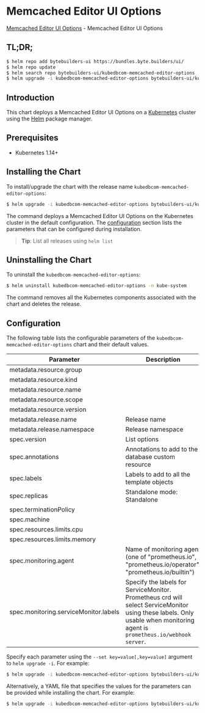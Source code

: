 # Memcached Editor UI Options

[Memcached Editor UI Options](https://byte.builders) - Memcached Editor UI Options

## TL;DR;

```bash
$ helm repo add bytebuilders-ui https://bundles.byte.builders/ui/
$ helm repo update
$ helm search repo bytebuilders-ui/kubedbcom-memcached-editor-options --version=v0.4.7
$ helm upgrade -i kubedbcom-memcached-editor-options bytebuilders-ui/kubedbcom-memcached-editor-options -n kube-system --create-namespace --version=v0.4.7
```

## Introduction

This chart deploys a Memcached Editor UI Options on a [Kubernetes](http://kubernetes.io) cluster using the [Helm](https://helm.sh) package manager.

## Prerequisites

- Kubernetes 1.14+

## Installing the Chart

To install/upgrade the chart with the release name `kubedbcom-memcached-editor-options`:

```bash
$ helm upgrade -i kubedbcom-memcached-editor-options bytebuilders-ui/kubedbcom-memcached-editor-options -n kube-system --create-namespace --version=v0.4.7
```

The command deploys a Memcached Editor UI Options on the Kubernetes cluster in the default configuration. The [configuration](#configuration) section lists the parameters that can be configured during installation.

> **Tip**: List all releases using `helm list`

## Uninstalling the Chart

To uninstall the `kubedbcom-memcached-editor-options`:

```bash
$ helm uninstall kubedbcom-memcached-editor-options -n kube-system
```

The command removes all the Kubernetes components associated with the chart and deletes the release.

## Configuration

The following table lists the configurable parameters of the `kubedbcom-memcached-editor-options` chart and their default values.

|               Parameter               |                                                                                Description                                                                                |                     Default                      |
|---------------------------------------|---------------------------------------------------------------------------------------------------------------------------------------------------------------------------|--------------------------------------------------|
| metadata.resource.group               |                                                                                                                                                                           | <code>kubedb.com</code>                          |
| metadata.resource.kind                |                                                                                                                                                                           | <code>Memcached</code>                           |
| metadata.resource.name                |                                                                                                                                                                           | <code>memcacheds</code>                          |
| metadata.resource.scope               |                                                                                                                                                                           | <code>Namespaced</code>                          |
| metadata.resource.version             |                                                                                                                                                                           | <code>v1alpha2</code>                            |
| metadata.release.name                 | Release name                                                                                                                                                              | <code>""</code>                                  |
| metadata.release.namespace            | Release namespace                                                                                                                                                         | <code>""</code>                                  |
| spec.version                          | List options                                                                                                                                                              | <code>1.5.4-v1</code>                            |
| spec.annotations                      | Annotations to add to the database custom resource                                                                                                                        | <code>{}</code>                                  |
| spec.labels                           | Labels to add to all the template objects                                                                                                                                 | <code>{}</code>                                  |
| spec.replicas                         | Standalone mode: Standalone                                                                                                                                               | <code>1</code>                                   |
| spec.terminationPolicy                |                                                                                                                                                                           | <code>WipeOut</code>                             |
| spec.machine                          |                                                                                                                                                                           | <code>""</code>                                  |
| spec.resources.limits.cpu             |                                                                                                                                                                           | <code>500m</code>                                |
| spec.resources.limits.memory          |                                                                                                                                                                           | <code>1Gi</code>                                 |
| spec.monitoring.agent                 | Name of monitoring agent (one of "prometheus.io", "prometheus.io/operator", "prometheus.io/builtin")                                                                      | <code>prometheus.io/operator</code>              |
| spec.monitoring.serviceMonitor.labels | Specify the labels for ServiceMonitor. Prometheus crd will select ServiceMonitor using these labels. Only usable when monitoring agent is `prometheus.io/webhook server`. | <code>{"release":"kube-prometheus-stack"}</code> |


Specify each parameter using the `--set key=value[,key=value]` argument to `helm upgrade -i`. For example:

```bash
$ helm upgrade -i kubedbcom-memcached-editor-options bytebuilders-ui/kubedbcom-memcached-editor-options -n kube-system --create-namespace --version=v0.4.7 --set metadata.resource.group=kubedb.com
```

Alternatively, a YAML file that specifies the values for the parameters can be provided while
installing the chart. For example:

```bash
$ helm upgrade -i kubedbcom-memcached-editor-options bytebuilders-ui/kubedbcom-memcached-editor-options -n kube-system --create-namespace --version=v0.4.7 --values values.yaml
```
